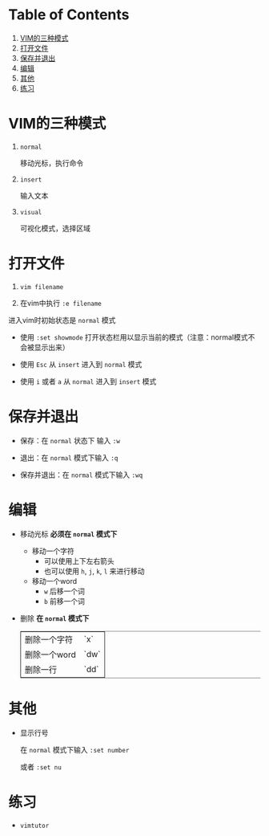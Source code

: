 
# Table of Contents

1.  [VIM的三种模式](#org27a2b4b)
2.  [打开文件](#orgbc96aa3)
3.  [保存并退出](#org439d888)
4.  [编辑](#org0d86613)
5.  [其他](#org84d31e7)
6.  [练习](#orgb34b66b)


<a id="org27a2b4b"></a>

# VIM的三种模式

1.  `normal`
    
    移动光标，执行命令

2.  `insert`
    
    输入文本

3.  `visual`
    
    可视化模式，选择区域


<a id="orgbc96aa3"></a>

# 打开文件

1.  `vim filename`

2.  在vim中执行 `:e filename`

进入vim时初始状态是 `normal` 模式

-   使用 `:set showmode` 打开状态栏用以显示当前的模式（注意：normal模式不会被显示出来）

-   使用 `Esc` 从 `insert` 进入到 `normal` 模式

-   使用 `i` 或者 `a` 从 `normal` 进入到 `insert` 模式


<a id="org439d888"></a>

# 保存并退出

-   保存：在 `normal` 状态下 输入 `:w`

-   退出：在 `normal` 模式下输入 `:q`

-   保存并退出：在 `normal` 模式下输入 `:wq`


<a id="org0d86613"></a>

# 编辑

-   移动光标 ****必须在 `normal` 模式下****
    -   移动一个字符
        -   可以使用上下左右箭头
        -   也可以使用 `h`, `j`, `k`, `l` 来进行移动
    -   移动一个word
        -   `w` 后移一个词
        -   `b` 前移一个词

-   删除 **在 `normal` 模式下**
    
    <table border="2" cellspacing="0" cellpadding="6" rules="groups" frame="hsides">
    
    
    <colgroup>
    <col  class="org-left" />
    
    <col  class="org-left" />
    </colgroup>
    <tbody>
    <tr>
    <td class="org-left">删除一个字符</td>
    <td class="org-left">`x`</td>
    </tr>
    
    
    <tr>
    <td class="org-left">删除一个word</td>
    <td class="org-left">`dw`</td>
    </tr>
    
    
    <tr>
    <td class="org-left">删除一行</td>
    <td class="org-left">`dd`</td>
    </tr>
    </tbody>
    </table>


<a id="org84d31e7"></a>

# 其他

-   显示行号
    
    在 `normal` 模式下输入 `:set number`
    
    或者 `:set nu`


<a id="orgb34b66b"></a>

# 练习

-   `vimtutor`

